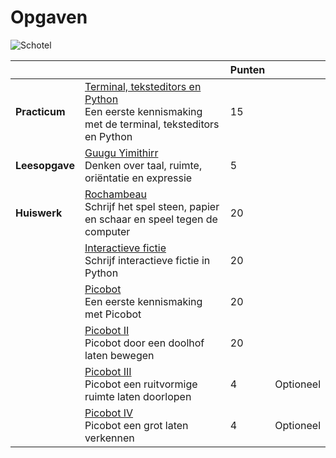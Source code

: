# Opgaven

![Schotel](/images/saucer.png)

|                |                                                                                                                                  | Punten |           |
|----------------|----------------------------------------------------------------------------------------------------------------------------------|--------|-----------|
| **Practicum**  | [Terminal, teksteditors en Python](/problems/python_intro/index)<br>Een eerste kennismaking met de terminal, teksteditors en Python | 15     |           |
| **Leesopgave** | [Guugu Yimithirr](/readings/guugu_yimithirr.md)<br>Denken over taal, ruimte, oriëntatie en expressie                             | 5      |           |
| **Huiswerk**   | [Rochambeau](/problems/rochambeau/index)<br>Schrijf het spel steen, papier en schaar en speel tegen de computer                     | 20     |           |
|                | [Interactieve fictie](/problems/interactieve_fictie/index)<br>Schrijf interactieve fictie in Python                                 | 20     |           |
|                | [Picobot](/problems/picobot/1)<br>Een eerste kennismaking met Picobot                                                         | 20     |           |
|                | [Picobot II](/problems/picobot/2)<br>Picobot door een doolhof laten bewegen                                                   | 20     |           |
|                | [Picobot III](/problems/picobot/3)<br>Picobot een ruitvormige ruimte laten doorlopen                                           | 4      | Optioneel |
|                | [Picobot IV](/problems/picobot/4)<br>Picobot een grot laten verkennen                                                         | 4      | Optioneel |

